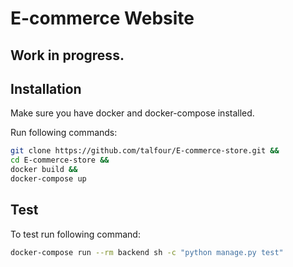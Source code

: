 # E-commerce Website

## Work in progress.

## Installation

Make sure you have docker and docker-compose installed.

Run following commands:
```bash
git clone https://github.com/talfour/E-commerce-store.git &&
cd E-commerce-store &&
docker build &&
docker-compose up
```

## Test

To test run following command:
```bash
docker-compose run --rm backend sh -c "python manage.py test"
```
